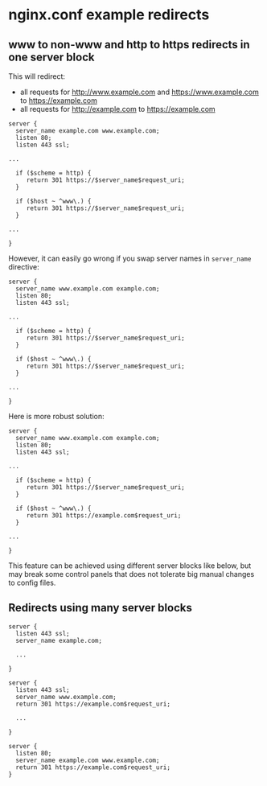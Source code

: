 # nginx.conf example redirects

## www to non-www and http to https redirects in one server block

This will redirect:
* all requests for http://www.example.com and https://www.example.com to https://example.com
* all requests for http://example.com to https://example.com

```
server {
  server_name example.com www.example.com;
  listen 80;
  listen 443 ssl;

...

  if ($scheme = http) {
     return 301 https://$server_name$request_uri;
  }

  if ($host ~ ^www\.) {
     return 301 https://$server_name$request_uri;
  }

...

}

```

However, it can easily go wrong if you swap server names in `server_name` directive:

```
server {
  server_name www.example.com example.com;
  listen 80;
  listen 443 ssl;

...

  if ($scheme = http) {
     return 301 https://$server_name$request_uri;
  }

  if ($host ~ ^www\.) {
     return 301 https://$server_name$request_uri;
  }

...

}

```

Here is more robust solution:


```
server {
  server_name www.example.com example.com;
  listen 80;
  listen 443 ssl;

...

  if ($scheme = http) {
     return 301 https://$server_name$request_uri;
  }

  if ($host ~ ^www\.) {
     return 301 https://example.com$request_uri;
  }

...

}

```

This feature can be achieved using different server blocks like below, but may break some control panels that does not tolerate big manual changes to config files.

## Redirects using many server blocks

```
server {
  listen 443 ssl;
  server_name example.com;
 
  ...

}

server {
  listen 443 ssl;
  server_name www.example.com;
  return 301 https://example.com$request_uri;

  ...

}

server {
  listen 80;
  server_name example.com www.example.com;
  return 301 https://example.com$request_uri;
}
``` 

